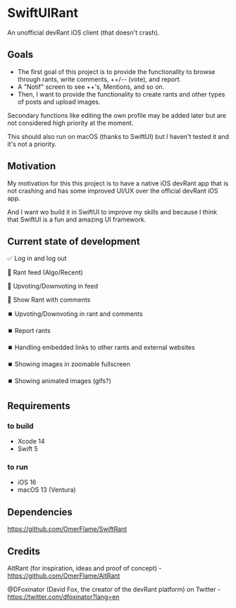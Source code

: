 # SwiftUIRant

An unofficial devRant iOS client (that doesn't crash).

## Goals

* The first goal of this project is to provide the functionality to browse through rants, write comments, ++/-- (vote), and report.
* A "Notif" screen to see ++'s, Mentions, and so on.
* Then, I want to provide the functionality to create rants and other types of posts and upload images.

Secondary functions like editing the own profile may be added later but are not considered high priority at the moment.

This should also run on macOS (thanks to SwiftUI) but I haven't tested it and it's not a priority.

## Motivation

My motivation for this this project is to have a native iOS devRant app that is not crashing and has some improved UI/UX over the official devRant iOS app.

And I want wo build it in SwiftUI to improve my skills and because I think that SwiftUI is a fun and amazing UI framework.

## Current state of development

✅ Log in and log out

🚧 Rant feed (Algo/Recent)

🚧 Upvoting/Downvoting in feed

🚧 Show Rant with comments

⏹️ Upvoting/Downvoting in rant and comments

⏹️ Report rants

⏹️ Handling embedded links to other rants and external websites

⏹️ Showing images in zoomable fullscreen

⏹️ Showing animated images (gifs?)

## Requirements

### to build

* Xcode 14
* Swift 5

### to run

* iOS 16
* macOS 13 (Ventura)

## Dependencies

https://github.com/OmerFlame/SwiftRant

## Credits

AltRant (for inspiration, ideas and proof of concept) - https://github.com/OmerFlame/AltRant

@DFoxinator (David Fox, the creator of the devRant platform) on Twitter - https://twitter.com/dfoxinator?lang=en
